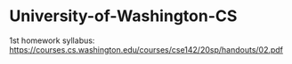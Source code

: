 # University-of-Washington-CS
1st homework syllabus:
https://courses.cs.washington.edu/courses/cse142/20sp/handouts/02.pdf
